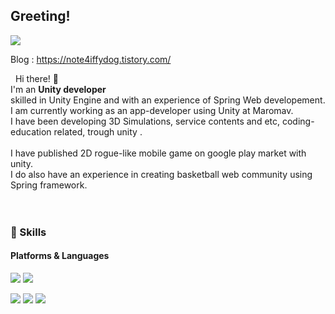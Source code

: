 ## Greeting! 
<p>
  <a href="mailto:siamore9724@gmail.com" target="_blank"><img src="https://img.shields.io/badge/siamore9724@gmail.com-EA4335?style=flat-square&logo=Gmail&logoColor=white"/></a>
</p>

Blog : https://note4iffydog.tistory.com/

<p>
  &nbsp; Hi there! 👋<br/>
  I'm an <b>Unity developer </b> <br/>
  skilled in Unity Engine and with an experience of Spring Web developement.<br/>
  I am currently working as an app-developer using Unity at Maromav.<br/>
  I have been developing 3D Simulations, service contents and etc, coding-education related, trough unity .<br/><br/>
  I have published 2D rogue-like mobile game on google play market with unity. <br/>
  I do also have an experience in creating basketball web community using Spring framework. <br/>
   <br/><br/>
</p>


### 💪 Skills
#### Platforms & Languages
<p>
  <img src="https://img.shields.io/badge/Unity-000000?style=flat-square&logo=Unity&logoColor=white"/>
  <img src="https://img.shields.io/badge/Spring-FFFFFF?style=flat-square&logo=Spring&logoColor=green"/>
</p>
<p>
  <img src="https://img.shields.io/badge/C%23-239120?style=flat-square&logo=Csharp&logoColor=white"/> 
  <img src="https://img.shields.io/badge/C++-3178C6?style=flat-square&logo=C++&logoColor=white"/>
  <img src="https://img.shields.io/badge/Java-007396?style=flat-square&logo=Java&logoColor=white"/>
</p>


